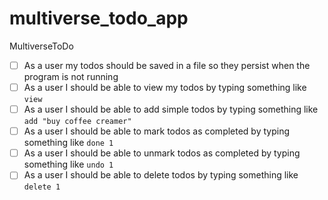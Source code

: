 # multiverse_todo_app
MultiverseToDo

- [ ] As a user my todos should be saved in a file so they persist when the program is not running
- [ ] As a user I should be able to view my todos by typing something like `view`
- [ ] As a user I should be able to add simple todos by typing something like `add "buy coffee creamer"`
- [ ] As a user I should be able to mark todos as completed by typing something like `done 1`
- [ ] As a user I should be able to unmark todos as completed by typing something like `undo 1`
- [ ] As a user I should be able to delete todos by typing something like `delete 1`
